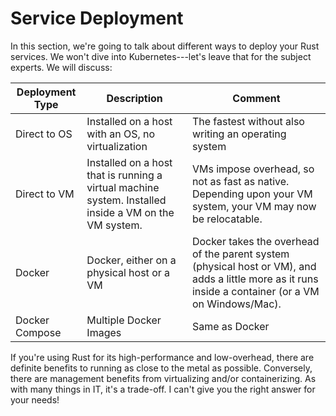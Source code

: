 # Service Deployment

In this section, we're going to talk about different ways to deploy your Rust services. We won't dive into Kubernetes---let's leave that for the subject experts. We will discuss:

| Deployment Type | Description | Comment |
|--|--|--|
| Direct to OS | Installed on a host with an OS, no virtualization | The fastest without also writing an operating system |
| Direct to VM | Installed on a host that is running a virtual machine system. Installed inside a VM on the VM system. | VMs impose overhead, so not as fast as native. Depending upon your VM system, your VM may now be relocatable. |
| Docker | Docker, either on a physical host or a VM | Docker takes the overhead of the parent system (physical host or VM), and adds a little more as it runs inside a container (or a VM on Windows/Mac). |
| Docker Compose | Multiple Docker Images | Same as Docker |

If you're using Rust for its high-performance and low-overhead, there are definite benefits to running as close to the metal as possible. Conversely, there are management benefits from virtualizing and/or containerizing. As with many things in IT, it's a trade-off. I can't give you the right answer for your needs!